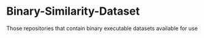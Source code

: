 # Binary-Similarity-Dataset
Those repositories that contain binary executable datasets available for use
